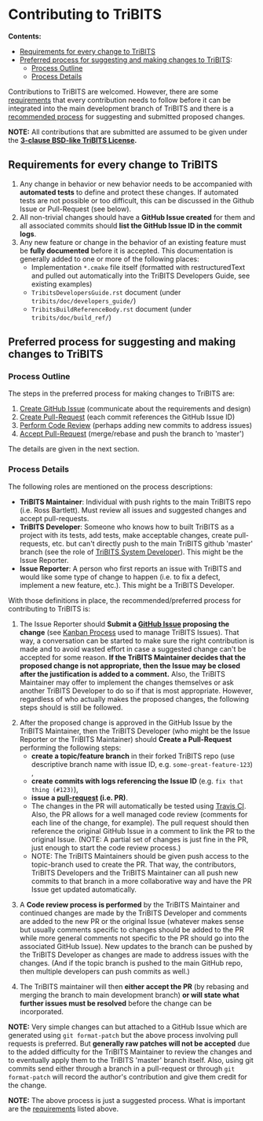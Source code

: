 # Contributing to TriBITS

**Contents:**
* [Requirements for every change to TriBITS](#requirements)
* [Preferred process for suggesting and making changes to TriBITS](#process):
  * [Process Outline](#process_outline)
  * [Process Details](#process_details)

Contributions to TriBITS are welcomed.  However, there are some [requirements](#requirements) that every contribution needs to follow before it can be integrated into the main development branch of TriBITS and there is a [recommended process](#process) for suggesting and submitted proposed changes.

**NOTE:** All contributions that are submitted are assumed to be given under the **[3-clause BSD-like TriBITS License](https://github.com/TriBITSPub/TriBITS/blob/master/tribits/Copyright.txt).**

<a name="requirements"/>

## Requirements for every change to TriBITS

1. Any change in behavior or new behavior needs to be accompanied with **automated tests** to define and protect these changes.  If automated tests are not possible or too difficult, this can be discussed in the Github Issue or Pull-Request (see below).
2. All non-trivial changes should have a **GitHub Issue created** for them and all associated commits should **list the GitHub Issue ID in the commit logs**.
3. Any new feature or change in the behavior of an existing feature must be **fully documented** before it is accepted.  This documentation is generally added to one or more of the following places:
   * Implementation `*.cmake` file itself (formatted with restructuredText and pulled out automatically into the TriBITS Developers Guide, see existing examples)
   * `TribitsDevelopersGuide.rst` document (under `tribits/doc/developers_guide/`)
   * `TribitsBuildReferenceBody.rst` document (under `tribits/doc/build_ref/`)

<a name="process">

## Preferred process for suggesting and making changes to TriBITS

<a name="process_outline">

### Process Outline

The steps in the preferred process for making changes to TriBITS are:

1. [Create GitHub Issue](#process_create_issue) (communicate about the requirements and design)
2. [Create Pull-Request](#process_create_pull_request) (each commit references the GitHub Issue ID)
3. [Perform Code Review](#process_code_review) (perhaps adding new commits to address issues)
4. [Accept Pull-Request](#process_accept_pull_request) (merge/rebase and push the branch to 'master')

The details are given in the next section.

<a name="process_details"/>

### Process Details

The following roles are mentioned on the process descriptions:
* **TriBITS Maintainer**: Individual with push rights to the main TriBITS repo (i.e. Ross Bartlett).  Must review all issues and suggested changes and accept pull-requests.
* **TriBITS Developer**: Someone who knows how to built TriBITS as a project with its tests, add tests, make acceptable changes, create pull-requests, etc. but can't directly push to the main TriBITS github 'master' branch (see the role of [TriBITS System Developer](https://tribits.org/doc/TribitsDevelopersGuide.html#tribits-developer-and-user-roles)).  This might be the Issue Reporter.
* **Issue Reporter**: A person who first reports an issue with TriBITS and would like some type of change to happen (i.e. to fix a defect, implement a new feature, etc.).  This might be a TriBITS Developer.

With those definitions in place, the recommended/preferred process for contributing to TriBITS is:

<a name="process_create_issue"/>

1. The Issue Reporter should **Submit a [GitHub Issue](https://github.com/TriBITSPub/TriBITS/issues) proposing the change** (see [Kanban Process](https://github.com/TriBITSPub/TriBITS/wiki/Kanban-Process-for-Issue-Tracking) used to manage TriBITS Issues).  That way, a conversation can be started to make sure the right contribution is made and to avoid wasted effort in case a suggested change can't be accepted for some reason.  **If the TriBITS Maintainer decides that the proposed change is not appropriate, then the Issue may be closed after the justification is added to a comment.**  Also, the TriBITS Maintainer may offer to implement the changes themselves or ask another TriBITS Developer to do so if that is most appropriate.  However, regardless of who actually makes the proposed changes, the following steps should is still be followed.

<a name="process_create_pull_request"/>

2. After the proposed change is approved in the GitHub Issue by the TriBITS Maintainer, then the TriBITS Developer (who might be the Issue Reporter or the TriBITS Maintainer) should **Create a Pull-Request** performing the following steps:
    * **create a topic/feature branch** in their forked TriBITS repo (use descriptive branch name with issue ID, e.g. `some-great-feature-123`) ,
    * **create commits with logs referencing the Issue ID** (e.g. `fix that thing (#123)`),
    * **issue a [pull-request](https://help.github.com/articles/using-pull-requests/) (i.e. PR)**.
    * The changes in the PR will automatically be tested using [Travis CI](https://travis-ci.org/TriBITSPub/TriBITS).  Also, the PR allows for a well managed code review (comments for each line of the change, for example).  The pull request should then reference the original GitHub Issue in a comment to link the PR to the original Issue.  (NOTE: A partial set of changes is just fine in the PR, just enough to start the code review process.)
    * NOTE: The TriBITS Maintainers should be given push access to the topic-branch used to create the PR.  That way, the contributors, TriBITS Developers and the TriBITS Maintainer can all push new commits to that branch in a more collaborative way and have the PR Issue get updated automatically.

<a name="process_code_review"/>

3. A **Code review process is performed** by the TriBITS Maintainer and continued changes are made by the TriBITS Developer and comments are added to the new PR or the original Issue (whatever makes sense but usually comments specific to changes should be added to the PR while more general comments not specific to the PR should go into the associated GitHub Issue).  New updates to the branch can be pushed by the TriBITS Developer as changes are made to address issues with the changes.  (And if the topic branch is pushed to the main GitHub repo, then multiple developers can push commits as well.)

<a name="process_accept_pull_request"/>

4. The TriBITS maintainer will then **either accept the PR** (by rebasing and merging the branch to main development branch) **or will state what further issues must be resolved** before the change can be incorporated.

**NOTE:** Very simple changes can but attached to a GitHub Issue which are generated using `git format-patch` but the above process involving pull requests is preferred.  But **generally raw patches will not be accepted** due to the added difficulty for the TriBITS Maintainer to review the changes and to eventually apply them to the TriBITS 'master' branch itself.  Also, using git commits send either through a branch in a pull-request or through `git format-patch` will record the author's contribution and give them credit for the change. 

**NOTE:** The above process is just a suggested process.  What is important are the [requirements](#requirements) listed above.
